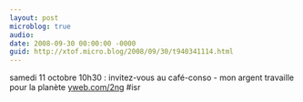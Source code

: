 ```yaml
---
layout: post
microblog: true
audio: 
date: 2008-09-30 00:00:00 -0000
guid: http://xtof.micro.blog/2008/09/30/t940341114.html
---
```

samedi 11 octobre 10h30 : invitez-vous au café-conso - mon argent travaille pour la planète [yweb.com/2ng](http://yweb.com/2ng) #isr
